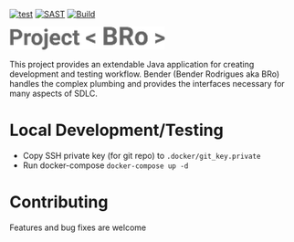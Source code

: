 [![test](https://github.com/amalitski/bro/actions/workflows/test.yml/badge.svg)](https://github.com/amalitski/bro/actions/workflows/unit.yml)
[![SAST](https://github.com/amalitski/bro/actions/workflows/sast.yml/badge.svg)](https://github.com/amalitski/bro/actions/workflows/sast.yml)
[![Build](https://github.com/amalitski/bro/actions/workflows/main.yml/badge.svg)](https://github.com/amalitski/bro/actions/workflows/main.yml)

![Build Status](./docs/head-logo.png)


This project provides an extendable Java application for creating development and testing workflow. Bender (Bender Rodrigues aka BRo) handles the complex plumbing and provides the interfaces necessary for many aspects of SDLC.


# Local Development/Testing

- Copy SSH private key (for git repo) to `.docker/git_key.private` 
- Run docker-compose `docker-compose up -d`


# Contributing

Features and bug fixes are welcome
